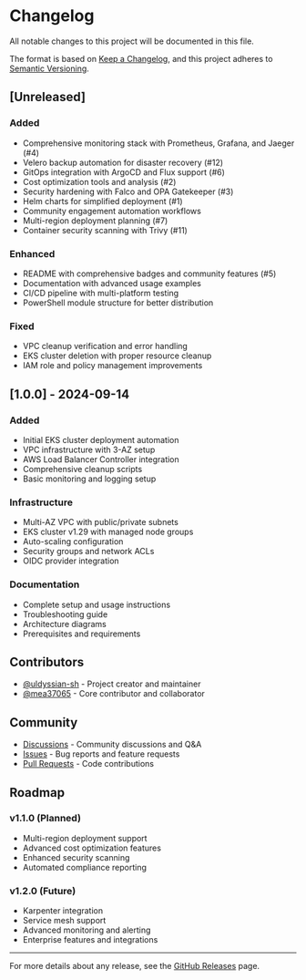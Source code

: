 # Changelog

All notable changes to this project will be documented in this file.

The format is based on [Keep a Changelog](https://keepachangelog.com/en/1.0.0/),
and this project adheres to [Semantic Versioning](https://semver.org/spec/v2.0.0.html).

## [Unreleased]

### Added
- Comprehensive monitoring stack with Prometheus, Grafana, and Jaeger (#4)
- Velero backup automation for disaster recovery (#12)
- GitOps integration with ArgoCD and Flux support (#6)
- Cost optimization tools and analysis (#2)
- Security hardening with Falco and OPA Gatekeeper (#3)
- Helm charts for simplified deployment (#1)
- Community engagement automation workflows
- Multi-region deployment planning (#7)
- Container security scanning with Trivy (#11)

### Enhanced
- README with comprehensive badges and community features (#5)
- Documentation with advanced usage examples
- CI/CD pipeline with multi-platform testing
- PowerShell module structure for better distribution

### Fixed
- VPC cleanup verification and error handling
- EKS cluster deletion with proper resource cleanup
- IAM role and policy management improvements

## [1.0.0] - 2024-09-14

### Added
- Initial EKS cluster deployment automation
- VPC infrastructure with 3-AZ setup
- AWS Load Balancer Controller integration
- Comprehensive cleanup scripts
- Basic monitoring and logging setup

### Infrastructure
- Multi-AZ VPC with public/private subnets
- EKS cluster v1.29 with managed node groups
- Auto-scaling configuration
- Security groups and network ACLs
- OIDC provider integration

### Documentation
- Complete setup and usage instructions
- Troubleshooting guide
- Architecture diagrams
- Prerequisites and requirements

## Contributors

- [@uldyssian-sh](https://github.com/uldyssian-sh) - Project creator and maintainer
- [@mea37065](https://github.com/mea37065) - Core contributor and collaborator

## Community

- [Discussions](https://github.com/mea37065/aws-eks-cluster-awscli/discussions) - Community discussions and Q&A
- [Issues](https://github.com/mea37065/aws-eks-cluster-awscli/issues) - Bug reports and feature requests
- [Pull Requests](https://github.com/mea37065/aws-eks-cluster-awscli/pulls) - Code contributions

## Roadmap

### v1.1.0 (Planned)
- Multi-region deployment support
- Advanced cost optimization features
- Enhanced security scanning
- Automated compliance reporting

### v1.2.0 (Future)
- Karpenter integration
- Service mesh support
- Advanced monitoring and alerting
- Enterprise features and integrations

---

For more details about any release, see the [GitHub Releases](https://github.com/mea37065/aws-eks-cluster-awscli/releases) page.